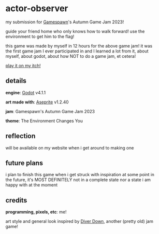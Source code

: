 # actor-observer
my submission for [Gamespawn](https://gamespawn.github.io/)'s Autumn Game Jam 2023!

guide your friend home who only knows how to walk forward! use the environment to get him to the flag!

this game was made by myself in 12 hours for the above game jam! it was the first game jam I ever participated in and I learned a lot from it, about myself, about godot, about how NOT to do a game jam, et cetera!

[play it on my itch!](https://altoclef.itch.io/actor-observer)

## details
**engine**: [Godot](https://github.com/godotengine/godot) v4.1.1

**art made with**: [Aseprite](https://www.aseprite.org/) v1.2.40

**jam**: Gamespawn's Autumn Game Jam 2023

**theme**: The Environment Changes You

## reflection
will be available on my website when i get around to making one

## future plans
i plan to finish this game when i get struck with inspiration at some point in the future, it's MOST DEFINITELY not in a complete state nor a state i am happy with at the moment

## credits
**programming, pixels, etc**: me!

art style and general look inspired by [Diver Down](https://escada-games.itch.io/diver-down), another (pretty old) jam game!
